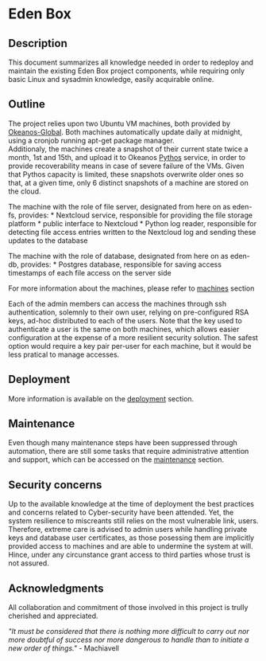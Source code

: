 # Eden Box

## Description
This document summarizes all knowledge needed in order to redeploy and maintain the existing Eden Box project components, while requiring only basic Linux and
sysadmin knowledge, easily acquirable online.

## Outline
The project relies upon two Ubuntu VM machines, both provided by [Okeanos-Global](./services/okeanos.md).
Both machines automatically update daily at midnight, using a cronjob running apt-get package manager.  
Additionaly, the machines create a snapshot of their current state twice a month, 1st and 15th, and upload it to Okeanos [Pythos](./services/okeanos.md#pythos) service, in order to provide recoverability means in case of severe failure of the VMs.
Given that Pythos capacity is limited, these snapshots overwrite older ones so that, at a given time, only 6 distinct snapshots of a machine are stored on the cloud.

The machine with the role of file server, designated from here on as eden-fs, provides:
	* Nextcloud service, responsible for providing the file storage platform
	* public interface to Nextcloud
	* Python log reader, responsible for detecting file access entries written to the Nextcloud log and sending these updates to the database

The machine with the role of database, designated from here on as eden-db, provides:
	* Postgres database, responsible for saving access timestamps of each file access on the server side
	<!--* TODO add Data Science capabilities information -->

For more information about the machines, please refer to [machines](./service/machines.md) section

Each of the admin members can access the machines through ssh authentication, solemnly to their own user, relying on pre-configured RSA keys, ad-hoc distributed to each of the users.
Note that the key used to authenticate a user is the same on both machines, which allows easier configuration at the expense of a more resilient security solution.
The safest option would require a key pair per-user for each machine, but it would be less pratical to manage accesses.

## Deployment
More information is available on the [deployment](./deployment/) section. 

## Maintenance
Even though many maintenance steps have been suppressed through automation, there are still some tasks that require administrative attention and support, 
which can be accessed on the [maintenance](./maintenance/) section.

## Security concerns
Up to the available knowledge at the time of deployment the best practices and concerns related to Cyber-security have been attended. Yet, the system resilience to miscreants still relies on the most vulnerable link, users. Therefore, extreme care is advised to admin users while handling private keys and database user certificates, as those posessing them are implicitly provided access to machines and are able to undermine the system at will. Hince, under any circunstance grant access to third parties whose trust is not assured.

## Acknowledgments
All collaboration and commitment of those involved in this project is trully cherished and appreciated.

_"It must be considered that there is nothing more difficult to carry out nor more doubtful of success nor more dangerous to handle than to initiate a new order of things."_ - Machiavell
